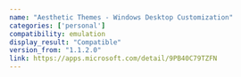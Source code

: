 ```yaml
---
name: "Aesthetic Themes - Windows Desktop Customization"
categories: ['personal']
compatibility: emulation
display_result: "Compatible"
version_from: "1.1.2.0"
link: https://apps.microsoft.com/detail/9PB40C79TZFN
---
```

